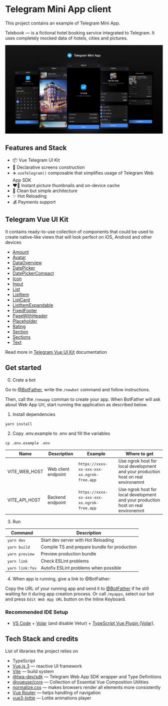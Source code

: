 # Telegram Mini App client

This project contains an example of Telegram Mini App.

Telebook — is a fictional hotel booking service integrated to Telegram. It uses completely mocked data of hotels, cities and pictures.

<p align="center">
  <a href="https://t.me/tebook_bot/telebook">
    <picture>
      <source media="(prefers-color-scheme: dark)"  srcset="../docs/assets/cover.png">
      <source media="(prefers-color-scheme: light)" srcset="../docs/assets/cover-light.png">
      <img alt="Editor.js Logo" src="../docs/assets/cover.png">
    </picture>
  </a>
</p>

## Features and Stack

- 📦 Vue Telegram UI Kit
- 📲 Declarative screens construction
- ✈️ `useTelegram()` composable that simplifies usage of Telegram Web App SDK
- ❤️‍🔥 Instant picture thumbnails and on-device cache
- 💎 Clean but simple architecture
- ✨ Hot Reloading
- 💰 Payments support

## Telegram Vue UI Kit

It contains ready-to-use collection of components that could be used to create native-like views that will look perfect on iOS, Android and other devices

- [Amount](./src/presentation/components/README.md#amount)
- [Avatar](./src/presentation/components/README.md#avatar)
- [DataOverview](./src/presentation/components/README.md#dataoverview)
- [DatePicker](./src/presentation/components/README.md#datepicker)
- [DatePickerCompact ](./src/presentation/components/README.md#datepickercompact)
- [Icon](./src/presentation/components/README.md#icon)
- [Input](./src/presentation/components/README.md#input)
- [List](./src/presentation/components/README.md#list)
- [ListItem](./src/presentation/components/README.md#listitem)
- [ListCard](./src/presentation/components/README.md#listcard)
- [ListItemExpandable](./src/presentation/components/README.md#listitemexpandable)
- [FixedFooter](./src/presentation/components/README.md#fixedfooter)
- [PageWithHeader](./src/presentation/components/README.md#pagewithheader)
- [Placeholder](./src/presentation/components/README.md#placeholder)
- [Rating](./src/presentation/components/README.md#rating)
- [Section](./src/presentation/components/README.md#section)
- [Sections](./src/presentation/components/README.md#sections)
- [Text](./src/presentation/components/README.md#text)

Read more in [Telegram Vue UI Kit](./src/presentation/components/README.md) documentation

## Get started

0. Crate a bot

Go to [@BotFather](https://t.me/@BotFather), write the `/newbot` command and follow instructions.

Then, call the `/newapp` comman to create your app. When BotFather will ask about Web App Url, start running the application as described below.

1. Install dependencies

```
yarn install
```

2. Copy .env.example to .env and fill the variables

```
cp .env.example .env
```

| Name | Description | Example | Where to get |
| -- | -- | -- | -- |
| VITE_WEB_HOST | Web client endpoint | `https://xxxx-xx-xxx-xxx-xx.ngrok-free.app` | Use ngrok host for local development and your production host on real environemnt |
| VITE_API_HOST | Backend endpoint | `https://xxxx-xx-xxx-xxx-xx.ngrok-free.app` | Use ngrok host for local development and your production host on real environemnt |

3. Run

| Command | Description |
| -- | -- |
| `yarn dev` | Start dev server with Hot Reloading |
| `yarn build` | Compile TS and prepare bundle for production |
| `yarn preview` | Preview production bundle |
| `yarn link` | Check ESLint problems |
| `yarn link:fox` | Autofix ESLint problems when possible |

4. When app is running, give a link to @BotFather:

Copy the URL of your running app and send it to [@BotFather](https://t.me/@BotFather) if he still waiting for it during app creation process. Or call `/myapps`, select our bot and press `Edit Web App URL` button on the Inline Keyboard.

### Recommended IDE Setup

- [VS Code](https://code.visualstudio.com/) + [Volar](https://marketplace.visualstudio.com/items?itemName=Vue.volar) (and disable Vetur) + [TypeScript Vue Plugin (Volar)](https://marketplace.visualstudio.com/items?itemName=Vue.vscode-typescript-vue-plugin).


## Tech Stack and credits

List of libraries the project relies on

- TypeScript
- [Vue.js 3](https://vuejs.org) — reactive UI framework
- [Vite](https://vitejs.dev) — build system
- [@twa-dev/sdk](https://github.com/twa-dev/SDK) — Telegram Web App SDK wrapper and Type Definitions
- [@vueuse/core](https://vueuse.org) — Collection of Essential Vue Composition Utilities
- [normalize.css](https://necolas.github.io/normalize.css/) — makes browsers render all elements more consistently
- [Vue Router](https://router.vuejs.org) — helps handling of navigation
- [vue3-lottie](https://vue3-lottie.vercel.app) — Lottie animations player

